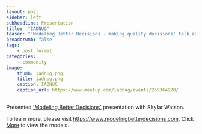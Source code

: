 ```yaml
---
layout: post
sidebar: left
subheadline: Presentation
title:  "IADNUG"
teaser: "'Modeling Better Decisions - making quality decisions' talk at Iowa .NET User Group in Des Moines, IA"
breadcrumb: false
tags:
    - post format
categories:
    - community
image:
    thumb: iadnug.png
    title: iadnug.png
    caption: IADNUG    
    caption_url: https://www.meetup.com/iadnug/events/259364978/
---
```

Presented <a href='https://www.meetup.com/iadnug/events/259364978/' target='new'>'Modeling Better Decisions'</a> presentation with Skylar Watson.

To learn more, please visit <a href='https://www.modelingbetterdecisions.com' target='new'>https://www.modelingbetterdecisions.com</a>.  Click <a href='https://www.modelingbetterdecisions.com/more/' target='new'>More</a> to view the models.

